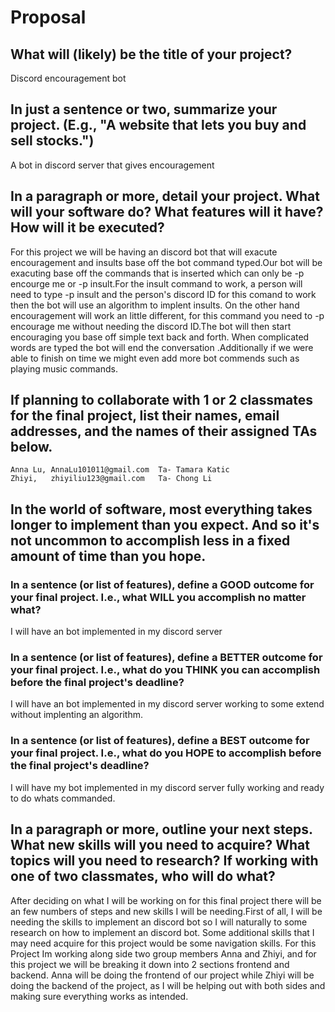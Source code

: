 # Proposal

## What will (likely) be the title of your project?

Discord encouragement bot 

## In just a sentence or two, summarize your project. (E.g., "A website that lets you buy and sell stocks.")

A bot in discord server that gives encouragement


## In a paragraph or more, detail your project. What will your software do? What features will it have? How will it be executed?

  For this project we will be having an discord bot that will exacute encouragement and insults base off the bot command typed.Our bot will be exacuting base off the commands that is inserted which can only be -p encourge me  or -p insult.For the insult command to work, a person will need to type -p insult and the person's discord ID for this comand to work then the bot will use an algorithm to implent insults. On the other hand encouragement will work an little different, for this command you need to -p encourage me without needing the discord ID.The bot will then start encouraging you base off simple text back and forth. When complicated words are typed the bot will end the conversation .Additionally if we were able to finish on time we might even add more bot commends such as playing music commands. 

## If planning to collaborate with 1 or 2 classmates for the final project, list their names, email addresses, and the names of their assigned TAs below.

    Anna Lu, AnnaLu101011@gmail.com  Ta- Tamara Katic
    Zhiyi,   zhiyiliu123@gmail.com   Ta- Chong Li 

## In the world of software, most everything takes longer to implement than you expect. And so it's not uncommon to accomplish less in a fixed amount of time than you hope.


### In a sentence (or list of features), define a GOOD outcome for your final project. I.e., what WILL you accomplish no matter what?

I will have an bot implemented in my discord server 

### In a sentence (or list of features), define a BETTER outcome for your final project. I.e., what do you THINK you can accomplish before the final project's deadline?

I will have an bot implemented in my discord server working to some extend without implenting an algorithm. 

### In a sentence (or list of features), define a BEST outcome for your final project. I.e., what do you HOPE to accomplish before the final project's deadline?

I will have my bot implemented in my discord server fully working and ready to do whats commanded. 

## In a paragraph or more, outline your next steps. What new skills will you need to acquire? What topics will you need to research? If working with one of two classmates, who will do what?

After deciding on what I will be working on for this final project there will be an few numbers of steps and new skills I will be needing.First of all, I will be needing the skills to implement an discord bot so I will naturally to some research on how to implement an discord bot. Some additional skills that I may need acquire for this project would be some navigation skills. For this Project Im working along side two group members Anna and Zhiyi, and for this project we will be breaking it down into 2 sections frontend and backend. Anna will be doing the frontend of our project while Zhiyi will be doing the backend of the project, as I will be helping out with both sides and making sure everything works as intended. 





